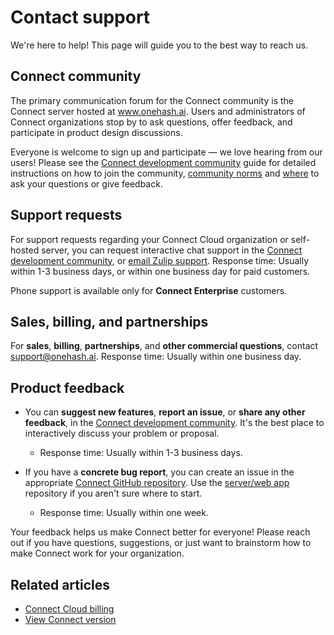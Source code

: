 # Contact support

We're here to help! This page will guide you to the best way to reach us.

## Connect community

The primary communication forum for the Connect community is the Connect server
hosted at www.onehash.ai. Users and administrators of Connect organizations stop
by to ask questions, offer feedback, and participate in product design
discussions.

Everyone is welcome to sign up and participate — we love hearing from our users!
Please see the [Connect development community][development-community] guide for
detailed instructions on how to join the community, [community norms][community-norms]
and [where][development-community-streams] to ask your questions or give
feedback.

## Support requests

For support requests regarding your Connect Cloud organization or self-hosted
server, you can request interactive chat support in the [Connect development
community][development-community], or [email Zulip
support](mailto:support@onehash.ai). Response time: Usually within 1-3 business days, or
  within one business day for paid customers.

Phone support is available only for **Connect Enterprise** customers.

## Sales, billing, and partnerships

For **sales**, **billing**, **partnerships**, and **other commercial
questions**, contact [support@onehash.ai](mailto:support@onehash.ai). Response time:
Usually within one business day.

## Product feedback

* You can **suggest new features**, **report an issue**, or **share any other
  feedback**, in the [Connect development community](#connect-community). It's the
  best place to interactively discuss your problem or proposal.
    * Response time: Usually within 1-3 business days.

* If you have a **concrete bug report**, you can create an issue in the
  appropriate [Connect GitHub repository](https://github.com/onehashai). Use the
  [server/web app](https://github.com/onehashai/onehash-connect/issues/new) repository if you
  aren't sure where to start.
    * Response time: Usually within one week.

Your feedback helps us make Connect better for everyone! Please reach out if you
have questions, suggestions, or just want to brainstorm how to make Connect work
for your organization.

[development-community]: https://zulip.com/development-community/
[community-norms]: https://zulip.com/development-community/#community-norms
[development-community-streams]: https://zulip.com/development-community/#streams-for-zulip-users-and-administrators

## Related articles

* [Connect Cloud billing](/help/connect-cloud-billing)
* [View Connect version](/help/view-connect-version)
